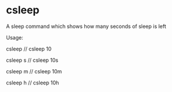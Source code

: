 # csleep
A sleep command which shows how many seconds of sleep is left

Usage: 

csleep <seconds>    // csleep 10

csleep <seconds>s   // csleep 10s

csleep <minutes>m   // csleep 10m

csleep <hours>h     // csleep 10h
